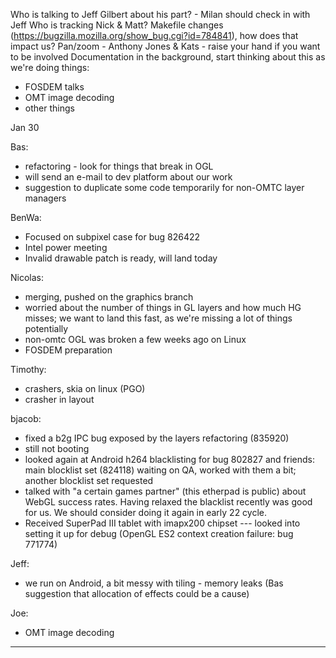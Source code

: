 Who is talking to Jeff Gilbert about his part? - Milan should check in with Jeff
Who is tracking Nick & Matt?
Makefile changes (https://bugzilla.mozilla.org/show_bug.cgi?id=784841), how does that impact us?
Pan/zoom - Anthony Jones & Kats - raise your hand if you want to be involved
Documentation in the background, start thinking about this as we're doing things:
* FOSDEM talks
* OMT image decoding
* other things



Jan 30


Bas:
* refactoring - look for things that break in OGL
* will send an e-mail to dev platform about our work
* suggestion to duplicate some code temporarily for non-OMTC layer managers



BenWa:
* Focused on subpixel case for bug 826422
* Intel power meeting
* Invalid drawable patch is ready, will land today



Nicolas:
* merging, pushed on the graphics branch
* worried about the number of things in GL layers and how much HG misses; we want to land this fast, as we're missing a lot of things potentially
* non-omtc OGL was broken a few weeks ago on Linux
* FOSDEM preparation



Timothy:
* crashers, skia on linux (PGO)
* crasher in layout



bjacob:
* fixed a b2g IPC bug exposed by the layers refactoring (835920)
* still not booting
* looked again at Android h264 blacklisting for bug 802827 and friends: main blocklist set (824118) waiting on QA, worked with them a bit; another blocklist set requested
* talked with "a certain games partner" (this etherpad is public) about WebGL success rates. Having relaxed the blacklist recently was good for us. We should consider doing it again in early 22 cycle.
* Received SuperPad III tablet with imapx200 chipset --- looked into setting it up for debug (OpenGL ES2 context creation failure: bug 771774)



Jeff:
* we run on Android, a bit messy with tiling - memory leaks (Bas suggestion that allocation of effects could be a cause)



Joe:
* OMT image decoding





________________


